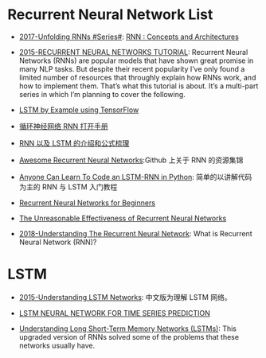 # Recurrent Neural Network List

- [2017-Unfolding RNNs #Series#](http://suriyadeepan.github.io/2017-01-07-unfolding-rnn/): [RNN : Concepts and Architectures](http://suriyadeepan.github.io/2017-01-07-unfolding-rnn/)

- [2015-RECURRENT NEURAL NETWORKS TUTORIAL](https://parg.co/bsS): Recurrent Neural Networks (RNNs) are popular models that have shown great promise in many NLP tasks. But despite their recent popularity I’ve only found a limited number of resources that throughly explain how RNNs work, and how to implement them. That’s what this tutorial is about. It’s a multi-part series in which I’m planning to cover the following.

- [LSTM by Example using TensorFlow](https://parg.co/bsJ)

- [循环神经网络 RNN 打开手册](https://zhuanlan.zhihu.com/p/22930328)

- [RNN 以及 LSTM 的介绍和公式梳理 ](http://blog.csdn.net/Dark_Scope/article/details/47056361)

- [Awesome Recurrent Neural Networks](https://github.com/kjw0612/awesome-rnn):Github 上关于 RNN 的资源集锦

- [Anyone Can Learn To Code an LSTM-RNN in Python](https://iamtrask.github.io/2015/11/15/anyone-can-code-lstm/): 简单的以讲解代码为主的 RNN 与 LSTM 入门教程

- [Recurrent Neural Networks for Beginners](https://medium.com/@camrongodbout/recurrent-neural-networks-for-beginners-7aca4e933b82#.2fl2af7wa)

- [The Unreasonable Effectiveness of Recurrent Neural Networks](http://karpathy.github.io/2015/05/21/rnn-effectiveness/)

- [2018-Understanding The Recurrent Neural Network](https://medium.com/mindorks/understanding-the-recurrent-neural-network-44d593f112a2?source=userActivityShare-fe48c4221a4c-1524115570): What is Recurrent Neural Network (RNN)?

# LSTM

- [2015-Understanding LSTM Networks](http://colah.github.io/posts/2015-08-Understanding-LSTMs/): 中文版为理解 LSTM 网络。

- [LSTM NEURAL NETWORK FOR TIME SERIES PREDICTION](http://www.jakob-aungiers.com/articles/a/LSTM-Neural-Network-for-Time-Series-Prediction)

- [Understanding Long Short-Term Memory Networks (LSTMs)](https://parg.co/Uxp): This upgraded version of RNNs solved some of the problems that these networks usually have.
